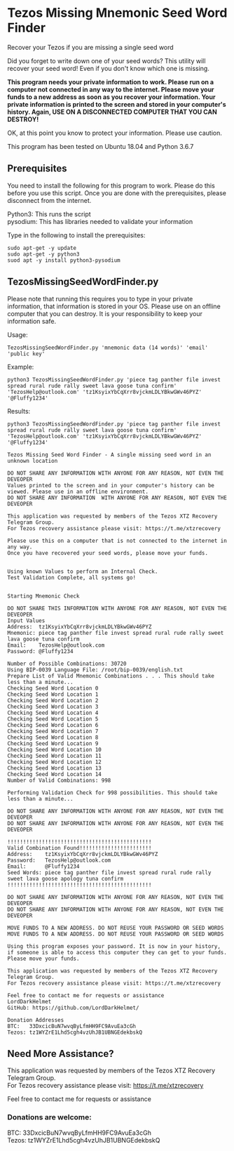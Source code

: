 # Tezos Missing Mnemonic Seed Word Finder
Recover your Tezos if you are missing a single seed word

Did you forget to write down one of your seed words? This utility will recover your seed word! Even if you don't know which one is missing.

<b>This program needs your private information to work. Please run on a computer not connected in any way to the internet. Please move your funds to a new address as soon as you recover your information. Your private information is printed to the screen and stored in your computer's history. Again, USE ON A DISCONNECTED COMPUTER THAT YOU CAN DESTROY!</b>

OK, at this point you know to protect your information. Please use caution. 

This program has been tested on Ubuntu 18.04 and Python 3.6.7

## Prerequisites
 
You need to install the following for this program to work. Please do this before you use this script. Once you are done with the prerequisites, please disconnect from the internet. 

Python3: This runs the script<br>
pysodium: This has libraries needed to validate your information

Type in the following to install the prerequisites:
```
sudo apt-get -y update
sudo apt-get -y python3
suod apt -y install python3-pysodium
```

## TezosMissingSeedWordFinder.py

Please note that running this requires you to type in your private information, that information is stored in your OS. Please use on an offline computer that you can destroy. It is your responsibility to keep your information safe. 


Usage: 
```
TezosMissingSeedWordFinder.py 'mnemonic data (14 words)' 'email' 'public key'
```

Example: 
```
python3 TezosMissingSeedWordFinder.py 'piece tag panther file invest spread rural rude rally sweet lava goose tuna confirm' 'TezosHelp@outlook.com' 'tz1KsyixYbCqXrr8vjckmLDLYBkwGWv46PYZ' '@Fluffy1234'
```

Results:
```
python3 TezosMissingSeedWordFinder.py 'piece tag panther file invest spread rural rude rally sweet lava goose tuna confirm' 'TezosHelp@outlook.com' 'tz1KsyixYbCqXrr8vjckmLDLYBkwGWv46PYZ' '@Fluffy1234'

Tezos Missing Seed Word Finder - A single missing seed word in an unknown location

DO NOT SHARE ANY INFORMATION WITH ANYONE FOR ANY REASON, NOT EVEN THE DEVEOPER
Values printed to the screen and in your computer's history can be viewed. Please use in an offline environment.
DO NOT SHARE ANY INFORMATION  WITH ANYONE FOR ANY REASON, NOT EVEN THE DEVEOPER

This application was requested by members of the Tezos XTZ Recovery Telegram Group.
For Tezos recovery assistance please visit: https://t.me/xtzrecovery

Please use this on a computer that is not connected to the internet in any way.
Once you have recovered your seed words, please move your funds.


Using known Values to perform an Internal Check.
Test Validation Complete, all systems go!


Starting Mnemonic Check

DO NOT SHARE THIS INFORMATION WITH ANYONE FOR ANY REASON, NOT EVEN THE DEVEOPER
Input Values
Address:  tz1KsyixYbCqXrr8vjckmLDLYBkwGWv46PYZ
Mnemonic: piece tag panther file invest spread rural rude rally sweet lava goose tuna confirm
Email:    TezosHelp@outlook.com
Password: @Fluffy1234

Number of Possible Combinations: 30720
Using BIP-0039 Language File: /root/bip-0039/english.txt
Prepare List of Valid Mnemonic Combinations . . . This should take less than a minute...
Checking Seed Word Location 0
Checking Seed Word Location 1
Checking Seed Word Location 2
Checking Seed Word Location 3
Checking Seed Word Location 4
Checking Seed Word Location 5
Checking Seed Word Location 6
Checking Seed Word Location 7
Checking Seed Word Location 8
Checking Seed Word Location 9
Checking Seed Word Location 10
Checking Seed Word Location 11
Checking Seed Word Location 12
Checking Seed Word Location 13
Checking Seed Word Location 14
Number of Valid Combinations: 998

Performing Validation Check for 998 possibilities. This should take less than a minute...

DO NOT SHARE ANY INFORMATION WITH ANYONE FOR ANY REASON, NOT EVEN THE DEVEOPER
DO NOT SHARE ANY INFORMATION WITH ANYONE FOR ANY REASON, NOT EVEN THE DEVEOPER

!!!!!!!!!!!!!!!!!!!!!!!!!!!!!!!!!!!!!!!!!!!!!!
Valid Combination Found!!!!!!!!!!!!!!!!!!!!!!!
Address:    tz1KsyixYbCqXrr8vjckmLDLYBkwGWv46PYZ
Password:   TezosHelp@outlook.com
Email:      @Fluffy1234
Seed Words: piece tag panther file invest spread rural rude rally sweet lava goose apology tuna confirm
!!!!!!!!!!!!!!!!!!!!!!!!!!!!!!!!!!!!!!!!!!!!!!

DO NOT SHARE ANY INFORMATION WITH ANYONE FOR ANY REASON, NOT EVEN THE DEVEOPER
DO NOT SHARE ANY INFORMATION WITH ANYONE FOR ANY REASON, NOT EVEN THE DEVEOPER

MOVE FUNDS TO A NEW ADDRESS. DO NOT REUSE YOUR PASSWORD OR SEED WORDS
MOVE FUNDS TO A NEW ADDRESS. DO NOT REUSE YOUR PASSWORD OR SEED WORDS

Using this program exposes your password. It is now in your history, if someone is able to access this computer they can get to your funds. Please move your funds.

This application was requested by members of the Tezos XTZ Recovery Telegram Group.
For Tezos recovery assistance please visit: https://t.me/xtzrecovery

Feel free to contact me for requests or assistance
LordDarkHelmet
GitHub: https://github.com/LordDarkHelmet/

Donation Addresses
BTC:   33DxcicBuN7wvqByLfmHH9FC9AvuEa3cGh
Tezos: tz1WYZrE1Lhd5cgh4vzUhJB1UBNGEdekbskQ
```

## Need More Assistance?

This application was requested by members of the Tezos XTZ Recovery Telegram Group. <br>
For Tezos recovery assistance please visit: https://t.me/xtzrecovery 

Feel free to contact me for requests or assistance

### Donations are welcome:
BTC:   33DxcicBuN7wvqByLfmHH9FC9AvuEa3cGh <br>
Tezos: tz1WYZrE1Lhd5cgh4vzUhJB1UBNGEdekbskQ
